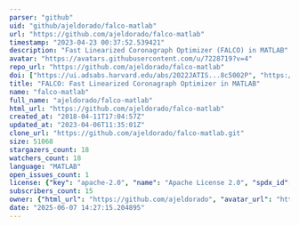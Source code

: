 ```yaml
---
parser: "github"
uid: "github/ajeldorado/falco-matlab"
url: "https://github.com/ajeldorado/falco-matlab"
timestamp: "2023-04-23 00:37:52.539421"
description: "Fast Linearized Coronagraph Optimizer (FALCO) in MATLAB"
avatar: "https://avatars.githubusercontent.com/u/7228719?v=4"
repo_url: "https://github.com/ajeldorado/falco-matlab"
doi: ["https://ui.adsabs.harvard.edu/abs/2022JATIS...8c5002P", "https://ui.adsabs.harvard.edu/abs/2018SPIE10698E..2VR", "https://ui.adsabs.harvard.edu/abs/2023ascl.soft04004R/abstract"]
title: "FALCO: Fast Linearized Coronagraph Optimizer in MATLAB"
name: "falco-matlab"
full_name: "ajeldorado/falco-matlab"
html_url: "https://github.com/ajeldorado/falco-matlab"
created_at: "2018-04-11T17:04:57Z"
updated_at: "2023-04-06T11:35:01Z"
clone_url: "https://github.com/ajeldorado/falco-matlab.git"
size: 51068
stargazers_count: 18
watchers_count: 18
language: "MATLAB"
open_issues_count: 1
license: {"key": "apache-2.0", "name": "Apache License 2.0", "spdx_id": "Apache-2.0", "url": "https://api.github.com/licenses/apache-2.0", "node_id": "MDc6TGljZW5zZTI="}
subscribers_count: 15
owner: {"html_url": "https://github.com/ajeldorado", "avatar_url": "https://avatars.githubusercontent.com/u/7228719?v=4", "login": "ajeldorado", "type": "User"}
date: "2025-06-07 14:27:15.204895"
---
```

